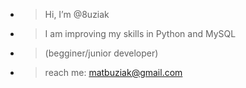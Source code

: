 - > Hi, I’m @8uziak
- > I am improving my skills in Python and MySQL
- > (begginer/junior developer)
- > reach me: matbuziak@gmail.com

<!---
8uziak/8uziak is a ✨ special ✨ repository because its `README.md` (this file) appears on your GitHub profile.
You can click the Preview link to take a look at your changes.
--->
